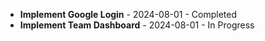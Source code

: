 - **Implement Google Login** - 2024-08-01 - Completed
- **Implement Team Dashboard** - 2024-08-01 - In Progress
